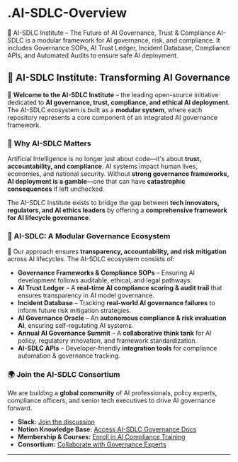 # .AI-SDLC-Overview
🚀 AI-SDLC Institute – The Future of AI Governance, Trust &amp; Compliance AI-SDLC is a modular framework for AI governance, risk, and compliance. It includes Governance SOPs, AI Trust Ledger, Incident Database, Compliance APIs, and Automated Audits to ensure safe AI deployment.

## **🔹 AI-SDLC Institute: Transforming AI Governance**

🚀 **Welcome to the AI-SDLC Institute** – the leading open-source initiative dedicated to **AI governance, trust, compliance, and ethical AI deployment**. The AI-SDLC ecosystem is built as a **modular system**, where each repository represents a core component of an integrated AI governance framework.

### **📌 Why AI-SDLC Matters**
Artificial Intelligence is no longer just about code—it's about **trust, accountability, and compliance**. AI systems impact human lives, economies, and national security. Without **strong governance frameworks, AI deployment is a gamble**—one that can have **catastrophic consequences** if left unchecked.

The AI-SDLC Institute exists to bridge the gap between **tech innovators, regulators, and AI ethics leaders** by offering a **comprehensive framework for AI lifecycle governance**.

### **🔹 AI-SDLC: A Modular Governance Ecosystem**
📌 Our approach ensures **transparency, accountability, and risk mitigation** across AI lifecycles. The AI-SDLC ecosystem consists of:
- **Governance Frameworks & Compliance SOPs** – Ensuring AI development follows auditable, ethical, and legal pathways.
- **AI Trust Ledger** – A **real-time AI compliance scoring & audit trail** that ensures transparency in AI model governance.
- **Incident Database** – Tracking **real-world AI governance failures** to inform future risk mitigation strategies.
- **AI Governance Oracle** – An **autonomous compliance & risk evaluation AI**, ensuring self-regulating AI systems.
- **Annual AI Governance Summit** – A **collaborative think tank** for AI policy, regulatory innovation, and framework standardization.
- **AI-SDLC APIs** – Developer-friendly **integration tools** for compliance automation & governance tracking.

### 🌍 **Join the AI-SDLC Consortium**
We are building a **global community** of AI professionals, policy experts, compliance officers, and senior tech executives to drive AI governance forward.

- **Slack:** [Join the discussion](https://join.slack.com/t/ai-sdlc/shared_invite/)
- **Notion Knowledge Base:** [Access AI-SDLC Governance Docs](https://notion.ai-sdlc.institute)
- **Membership & Courses:** [Enroll in AI Compliance Training](https://ai-sdlc.institute/)
- **Consortium:** [Collaborate with Governance Experts](https://portal.ai-sdlc.institute/)

---
